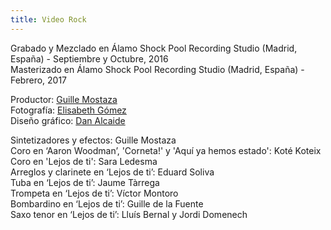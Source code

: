 ```yaml
---
title: Video Rock
---
```


Grabado y Mezclado en Álamo Shock Pool Recording Studio (Madrid, España) - Septiembre y Octubre, 2016<br>
Masterizado en Álamo Shock Pool Recording Studio (Madrid, España) - Febrero, 2017

Productor: [Guille Mostaza](https://www.alamoshock.com)<br>
Fotografía: [Elisabeth Gómez](https://www.flickr.com/photos/izzygr)<br>
Diseño gráfico: [Dan Alcaide](https://www.danalcaide.com)<br>

Sintetizadores y efectos: Guille Mostaza<br>
Coro en ‘Aaron Woodman’, 'Corneta!' y 'Aquí ya hemos estado': Koté Koteix<br>
Coro en 'Lejos de ti': Sara Ledesma<br>
Arreglos y clarinete en ‘Lejos de ti’: Eduard Soliva<br>
Tuba en ‘Lejos de ti’: Jaume Tàrrega<br>
Trompeta en ‘Lejos de ti’: Víctor Montoro<br>
Bombardino en ‘Lejos de ti’: Guille de la Fuente<br>
Saxo tenor en ‘Lejos de ti’: Lluís Bernal y Jordi Domenech<br>
